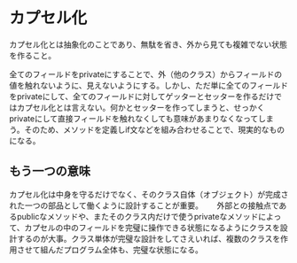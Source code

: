# カプセル化　　
カプセル化とは抽象化のことであり、無駄を省き、外から見ても複雑でない状態を作ること。  

全てのフィールドをprivateにすることで、外（他のクラス）からフィールドの値を触れないように、見えないようにする。しかし、ただ単に全てのフィールドをprivateにして、全てのフィールドに対してゲッターとセッターを作るだけではカプセル化とは言えない。何かとセッターを作ってしまうと、せっかくprivateにして直接フィールドを触れなくしても意味があまりなくなってしまう。そのため、メソッドを定義しif文などを組み合わせることで、現実的なものになる。

## もう一つの意味　　
カプセル化は中身を守るだけでなく、そのクラス自体（オブジェクト）が完成された一つの部品として働くように設計することが重要。　　
外部との接触点であるpublicなメソッドや、またそのクラス内だけで使うprivateなメソッドによって、カプセルの中のフィールドを完璧に操作できる状態になるようにクラスを設計するのが大事。クラス単体が完璧な設計をしてさえいれば、複数のクラスを作用させて組んだプログラム全体も、完璧な状態になる。
